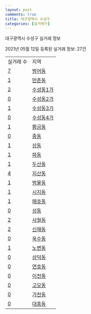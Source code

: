 ```yaml
---
layout: post
comments: true
title: 대구광역시 수성구
categories: [실거래가]
---
```


대구광역시 수성구 실거래 정보

2021년 05월 12일 등록된 실거래 정보: 27건


<table>
  <tr>
    <td>실거래 수</td>
    <td>지역</td>
  </tr>

  
  <tr>
    <td><a href="2726010100.html">7</a></td>
    <td><a href="2726010100.html">범어동</a></td>
  </tr>
    

  <tr>
    <td><a href="2726010200.html">1</a></td>
    <td><a href="2726010200.html">만촌동</a></td>
  </tr>
    

  <tr>
    <td><a href="2726010300.html">2</a></td>
    <td><a href="2726010300.html">수성동1가</a></td>
  </tr>
    

  <tr>
    <td><a href="2726010400.html">0</a></td>
    <td><a href="2726010400.html">수성동2가</a></td>
  </tr>
    

  <tr>
    <td><a href="2726010500.html">1</a></td>
    <td><a href="2726010500.html">수성동3가</a></td>
  </tr>
    

  <tr>
    <td><a href="2726010600.html">0</a></td>
    <td><a href="2726010600.html">수성동4가</a></td>
  </tr>
    

  <tr>
    <td><a href="2726010700.html">1</a></td>
    <td><a href="2726010700.html">황금동</a></td>
  </tr>
    

  <tr>
    <td><a href="2726010800.html">0</a></td>
    <td><a href="2726010800.html">중동</a></td>
  </tr>
    

  <tr>
    <td><a href="2726010900.html">1</a></td>
    <td><a href="2726010900.html">상동</a></td>
  </tr>
    

  <tr>
    <td><a href="2726011000.html">1</a></td>
    <td><a href="2726011000.html">파동</a></td>
  </tr>
    

  <tr>
    <td><a href="2726011100.html">1</a></td>
    <td><a href="2726011100.html">두산동</a></td>
  </tr>
    

  <tr>
    <td><a href="2726011200.html">4</a></td>
    <td><a href="2726011200.html">지산동</a></td>
  </tr>
    

  <tr>
    <td><a href="2726011300.html">1</a></td>
    <td><a href="2726011300.html">범물동</a></td>
  </tr>
    

  <tr>
    <td><a href="2726011400.html">1</a></td>
    <td><a href="2726011400.html">시지동</a></td>
  </tr>
    

  <tr>
    <td><a href="2726011500.html">1</a></td>
    <td><a href="2726011500.html">매호동</a></td>
  </tr>
    

  <tr>
    <td><a href="2726011600.html">0</a></td>
    <td><a href="2726011600.html">성동</a></td>
  </tr>
    

  <tr>
    <td><a href="2726011700.html">2</a></td>
    <td><a href="2726011700.html">사월동</a></td>
  </tr>
    

  <tr>
    <td><a href="2726011800.html">2</a></td>
    <td><a href="2726011800.html">신매동</a></td>
  </tr>
    

  <tr>
    <td><a href="2726011900.html">0</a></td>
    <td><a href="2726011900.html">욱수동</a></td>
  </tr>
    

  <tr>
    <td><a href="2726012000.html">1</a></td>
    <td><a href="2726012000.html">노변동</a></td>
  </tr>
    

  <tr>
    <td><a href="2726012200.html">0</a></td>
    <td><a href="2726012200.html">삼덕동</a></td>
  </tr>
    

  <tr>
    <td><a href="2726012300.html">0</a></td>
    <td><a href="2726012300.html">연호동</a></td>
  </tr>
    

  <tr>
    <td><a href="2726012400.html">0</a></td>
    <td><a href="2726012400.html">이천동</a></td>
  </tr>
    

  <tr>
    <td><a href="2726012500.html">0</a></td>
    <td><a href="2726012500.html">고모동</a></td>
  </tr>
    

  <tr>
    <td><a href="2726012600.html">0</a></td>
    <td><a href="2726012600.html">가천동</a></td>
  </tr>
    

  <tr>
    <td><a href="2726012700.html">0</a></td>
    <td><a href="2726012700.html">대흥동</a></td>
  </tr>
    


</table>
    
